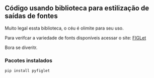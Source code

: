## Código usando biblioteca para estilização de saídas de fontes

Muito legal essta biblioteca, o céu é olimite para seu uso.

Para verifcar a variedade de fonts disponíveis acessar o site: [FIGLet](http://www.figlet.org/fontdb.cgi)

Bora se diveritr.

### Pacotes instalados

`pip install pyfiglet`

